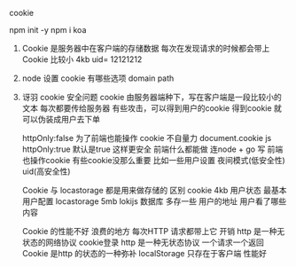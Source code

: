 cookie

npm init -y 
npm i koa

1. Cookie 是服务器中在客户端的存储数据 每次在发现请求的时候都会带上
Cookie 比较小 4kb uid= 12121212
2. 
    node 设置 cookie
    有哪些选项
    domain
    path
3. 讶羽
    cookie 安全问题
    cookie 由服务器端种下，写在客户端是一段比较小的文本
    每次都要传给服务器
    有些攻击，可以得到用户的cookie
    得到cookie 就可以伪装成用户去下单

    httpOnly:false  为了前端也能操作
    cookie 不自量力
    document.cookie js 
    httpOnly:true 默认是true 这样更安全
    前端什么都能做 连node + go 写
    前端也操作cookie 有些cookie没那么重要
    比如一些用户设置 夜间模式(低安全性) uid(高安全性)

    Cookie 与 locastorage 
    都是用来做存储的 区别
    cookie 4kb 用户状态 最基本用户配置
    locastorage 5mb lokijs 数据库 多存一些
    用户的地址  用户看了哪些内容

    Cookie 的性能不好
    浪费的地方 每次HTTP 请求都带上它 开销
    http 是一种无状态的网络协议 cookie登录
     http 是一种无状态协议  一个请求一个返回
    Cookie 是http 的状态的一种弥补
    localStorage 只存在于客户端 性能好
